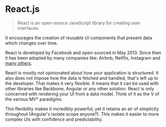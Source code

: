 # React.js

> React is an open-source JavaScript library for creating user interfaces.

It encourages the creation of reusable UI components that present data which changes over time.

React is developed by Facebook and open-sourced in May 2013. Since then it has been adopted by many companies like: Airbnb, Netflix, Instagram and [many others](https://github.com/facebook/react/wiki/Sites-Using-React).

React is mostly not opinionated about how your application is structured. It also does not impose how the data is fetched and handled, that's left up to the developer. That makes it very flexible. It means that it can be used with other libraries like Backbone, Angular or any other solution. React is only concerned with rendering your UI from a data model. Think of it as the V of the various MV* paradigms.

This flexibility makes it incredibly powerful, yet it retains an air of simplicity throughout (Angular's isolate scope anyone?). This makes it easier to more complex UIs with confidence and predictability.